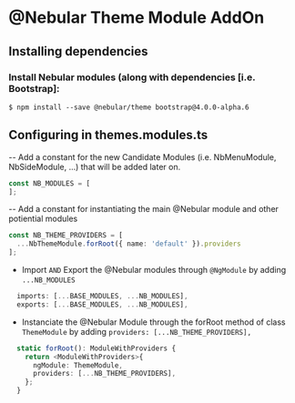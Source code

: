
# @Nebular Theme Module AddOn

## Installing dependencies

### Install Nebular modules (along with dependencies [i.e. Bootstrap]:

```
$ npm install --save @nebular/theme bootstrap@4.0.0-alpha.6
```

## Configuring in themes.modules.ts

-- Add a constant for the new Candidate Modules (i.e. NbMenuModule, NbSideModule, ...) that will be added later on.

```Typescript
const NB_MODULES = [
];
```

-- Add a constant for instantiating the main @Nebular module and other potiential modules

```Typescript
const NB_THEME_PROVIDERS = [
  ...NbThemeModule.forRoot({ name: 'default' }).providers
];
```


* Import `AND` Export the @Nebular modules through `@NgModule` by adding `...NB_MODULES`
```Typescript
  imports: [...BASE_MODULES, ...NB_MODULES],
  exports: [...BASE_MODULES, ...NB_MODULES],
```

* Instanciate the @Nebular Module through the forRoot method of class `ThemeModule` by adding `providers: [...NB_THEME_PROVIDERS],`
```Typescript
  static forRoot(): ModuleWithProviders {
    return <ModuleWithProviders>{
      ngModule: ThemeModule,
      providers: [...NB_THEME_PROVIDERS],
    };
  }

```
